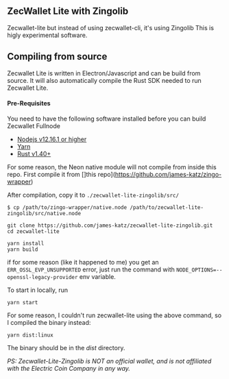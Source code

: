 ## ZecWallet Lite with Zingolib
Zecwallet-lite but instead of using zecwallet-cli, it's using Zingolib
This is higly experimental software.

## Compiling from source
Zecwallet Lite is written in Electron/Javascript and can be build from source. It will also automatically compile the Rust SDK needed to run Zecwallet Lite.

#### Pre-Requisites
You need to have the following software installed before you can build Zecwallet Fullnode

* [Nodejs v12.16.1 or higher](https://nodejs.org)
* [Yarn](https://yarnpkg.com)
* [Rust v1.40+](https://www.rust-lang.org/tools/install)

For some reason, the Neon native module will not compile from inside this repo.
First compile it from []this repo](https://github.com/james-katz/zingo-wrapper)

After compilation, copy it to `./zecwallet-lite-zingolib/src/`
```
$ cp /path/to/zingo-wrapper/native.node /path/to/zecwallet-lite-zingolib/src/native.node

```

```
git clone https://github.com/james-katz/zecwallet-lite-zingolib.git
cd zecwallet-lite

yarn install
yarn build
```

if for some reason (like it happened to me) you get an `ERR_OSSL_EVP_UNSUPPORTED` error, just run the command with `NODE_OPTIONS=--openssl-legacy-provider` env variable.

To start in locally, run
```
yarn start
```

For some reason, I couldn't run zecwallet-lite using the above command, so I compiled the binary instead:
```
yarn dist:linux
```

The binary should be in the *dist* directory.

_PS: Zecwallet-Lite-Zingolib is NOT an official wallet, and is not affiliated with the Electric Coin Company in any way._
